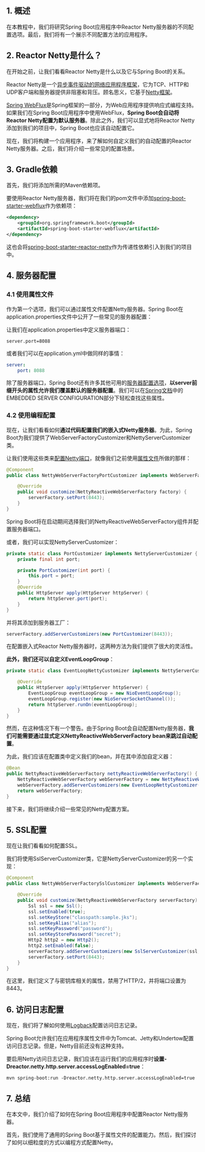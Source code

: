 ## 1. 概述

在本教程中，我们将研究Spring Boot应用程序中Reactor Netty服务器的不同配置选项。最后，我们将有一个展示不同配置方法的应用程序。

## 2. Reactor Netty是什么？

在开始之前，让我们看看Reactor Netty是什么以及它与Spring Boot的关系。

Reactor Netty是一个[异步事件驱动的网络应用程序框架](https://projectreactor.io/docs/netty/snapshot/reference/index.html#getting-started)，它为TCP、HTTP和UDP客户端和服务器提供非阻塞和背压。顾名思义，它基于[Netty框架](https://www.baeldung.com/netty)。

[Spring WebFlux](https://www.baeldung.com/spring-webflux)是Spring框架的一部分，为Web应用程序提供响应式编程支持。如果我们在Spring Boot应用程序中使用WebFlux，**Spring Boot会自动将Reactor Netty配置为默认服务器**。除此之外，我们可以显式地将Reactor Netty添加到我们的项目中，Spring Boot也应该自动配置它。

现在，我们将构建一个应用程序，来了解如何自定义我们的自动配置的Reactor Netty服务器。之后，我们将介绍一些常见的配置场景。

## 3. Gradle依赖

首先，我们将添加所需的Maven依赖项。

要使用Reactor Netty服务器，我们将在我们的pom文件中添加[spring-boot-starter-webflux](https://search.maven.org/search?q=a:spring-boot-starter-webflux)作为依赖项：

```xml
<dependency>
    <groupId>org.springframework.boot</groupId>
    <artifactId>spring-boot-starter-webflux</artifactId>
</dependency>
```

这也会将[spring-boot-starter-reactor-netty](https://search.maven.org/search?q=a:spring-boot-starter-reactor-netty)作为传递性依赖引入到我们的项目中。

## 4. 服务器配置

### 4.1 使用属性文件

作为第一个选项，我们可以通过属性文件配置Netty服务器。Spring Boot在application.properties文件中公开了一些常见的服务器配置：

让我们在application.properties中定义服务器端口：

```properties
server.port=8088
```

或者我们可以在application.yml中做同样的事情：

```yaml
server:
    port: 8088
```

除了服务器端口，Spring Boot还有许多其他可用的[服务器配置选项](https://www.baeldung.com/spring-boot-application-configuration)，**以server前缀开头的属性允许我们覆盖默认的服务器配置**。我们可以在[Spring文档](https://docs.spring.io/spring-boot/docs/current/reference/html/application-properties.html)中的EMBEDDED SERVER CONFIGURATION部分下轻松查找这些属性。

### 4.2 使用编程配置

现在，让我们看看如何**通过代码配置我们的嵌入式Netty服务器**。为此，Spring Boot为我们提供了WebServerFactoryCustomizer和NettyServerCustomizer类。

让我们使用这些类来[配置Netty端口](https://www.baeldung.com/spring-boot-change-port)，就像我们之前使用[属性文件](https://www.baeldung.com/properties-with-spring)所做的那样：

```java
@Component
public class NettyWebServerFactoryPortCustomizer implements WebServerFactoryCustomizer<NettyReactiveWebServerFactory> {

    @Override
    public void customize(NettyReactiveWebServerFactory factory) {
        serverFactory.setPort(8443);
    }
}
```

Spring Boot将在启动期间选择我们的NettyReactiveWebServerFactory组件并配置服务器端口。

或者，我们可以实现NettyServerCustomizer：

```java
private static class PortCustomizer implements NettyServerCustomizer {
    private final int port;

    private PortCustomizer(int port) {
        this.port = port;
    }
    @Override
    public HttpServer apply(HttpServer httpServer) {
        return httpServer.port(port);
    }
}
```

并将其添加到服务器工厂：

```java
serverFactory.addServerCustomizers(new PortCustomizer(8443));
```

在配置嵌入式Reactor Netty服务器时，这两种方法为我们提供了很大的灵活性。

**此外，我们还可以自定义EventLoopGroup**：

```java
private static class EventLoopNettyCustomizer implements NettyServerCustomizer {

    @Override
    public HttpServer apply(HttpServer httpServer) {
        EventLoopGroup eventLoopGroup = new NioEventLoopGroup();
        eventLoopGroup.register(new NioServerSocketChannel());
        return httpServer.runOn(eventLoopGroup);
    }
}
```

然而，在这种情况下有一个警告。由于Spring Boot会自动配置Netty服务器，**我们可能需要通过显式定义NettyReactiveWebServerFactory bean来跳过自动配置**。

为此，我们应该在配置类中定义我们的bean，并在其中添加自定义器：

```java
@Bean
public NettyReactiveWebServerFactory nettyReactiveWebServerFactory() {
    NettyReactiveWebServerFactory webServerFactory = new NettyReactiveWebServerFactory();
    webServerFactory.addServerCustomizers(new EventLoopNettyCustomizer());
    return webServerFactory;
}
```

接下来，我们将继续介绍一些常见的Netty配置方案。

## 5. SSL配置

现在让我们看看如何配置SSL。

我们将使用SslServerCustomizer类，它是NettyServerCustomizer的另一个实现：

```java
@Component
public class NettyWebServerFactorySslCustomizer implements WebServerFactoryCustomizer<NettyReactiveWebServerFactory> {

    @Override
    public void customize(NettyReactiveWebServerFactory serverFactory) {
        Ssl ssl = new Ssl();
        ssl.setEnabled(true);
        ssl.setKeyStore("classpath:sample.jks");
        ssl.setKeyAlias("alias");
        ssl.setKeyPassword("password");
        ssl.setKeyStorePassword("secret");
        Http2 http2 = new Http2();
        http2.setEnabled(false);
        serverFactory.addServerCustomizers(new SslServerCustomizer(ssl, http2, null));
        serverFactory.setPort(8443);
    }
}
```

在这里，我们定义了与密钥库相关的属性，禁用了HTTP/2，并将端口设置为8443。

## 6. 访问日志配置

现在，我们将了解如何使用[Logback](https://www.baeldung.com/logback)配置访问日志记录。

Spring Boot允许我们在应用程序属性文件中为Tomcat、Jetty和Undertow配置访问日志记录。但是，Netty目前还没有这种支持。

要启用Netty访问日志记录，我们应该在运行我们的应用程序时**设置-Dreactor.netty.http.server.accessLogEnabled=true**：

```shell
mvn spring-boot:run -Dreactor.netty.http.server.accessLogEnabled=true
```

## 7. 总结

在本文中，我们介绍了如何在Spring Boot应用程序中配置Reactor Netty服务器。

首先，我们使用了通用的Spring Boot基于属性文件的配置能力。然后，我们探讨了如何以细粒度的方式以编程方式配置Netty。